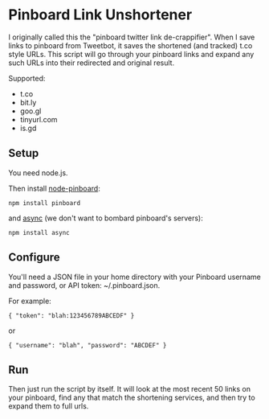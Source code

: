 Pinboard Link Unshortener
=================================

I originally called this the "pinboard twitter link de-crappifier". When I save links to pinboard
from Tweetbot, it saves the shortened (and tracked) t.co style URLs. This script will
go through your pinboard links and expand any such URLs into their redirected and original result.

Supported:

- t.co
- bit.ly
- goo.gl
- tinyurl.com
- is.gd

Setup
----

You need node.js.

Then install [node-pinboard](https://github.com/frozzare/node-pinboard):

    npm install pinboard

and [async](https://github.com/caolan/async) (we don't want to bombard pinboard's servers):

    npm install async

Configure
-----

You'll need a JSON file in your home directory with your Pinboard username and password, or API
token: ~/.pinboard.json.

For example:

    { "token": "blah:123456789ABCEDF" }

or

    { "username": "blah", "password": "ABCDEF" }

Run
---

Then just run the script by itself. It will look at the most recent 50 links on your pinboard, find any
that match the shortening services, and then try to expand them to full urls.
